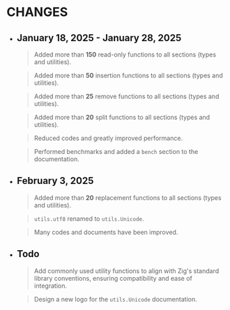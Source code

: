 # CHANGES

- ## January 18, 2025 - January 28, 2025

    > Added more than **150** read-only functions to all sections (types and utilities).

    > Added more than **50** insertion functions to all sections (types and utilities).

    > Added more than **25** remove functions to all sections (types and utilities).

    > Added more than **20** split functions to all sections (types and utilities).

    > Reduced codes and greatly improved performance.

    > Performed benchmarks and added a `bench` section to the documentation.

- ## February 3, 2025

    > Added more than **20** replacement functions to all sections (types and utilities).

    > `utils.utf8` renamed to `utils.Unicode`.

    > Many codes and documents have been improved.

- ## Todo

    > Add commonly used utility functions to align with Zig's standard library conventions, ensuring compatibility and ease of integration.

    > Design a new logo for the `utils.Unicode` documentation.